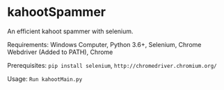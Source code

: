 # kahootSpammer
An efficient kahoot spammer with selenium.

Requirements: Windows Computer, Python 3.6+, Selenium, Chrome Webdriver (Added to PATH), Chrome

Prerequisites: `pip install selenium`,
`http://chromedriver.chromium.org/`

Usage: `Run kahootMain.py`

